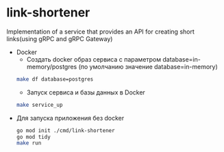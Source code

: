 # link-shortener
 Implementation of a service that provides an API for creating short links(using gRPC and gRPC Gateway)
- Docker
  - Создать docker образ сервиса с параметром database=in-memory/postgres (по умолчанию значение database=in-memory)
  ```bash
  make df database=postgres
  ```
  - Запуск сервиса и базы данных в Docker 
  ```bash
  make service_up
  ```
- Для запуска приложения без docker
  ```bash
  go mod init ./cmd/link-shortener
  go mod tidy
  make run
  ```
